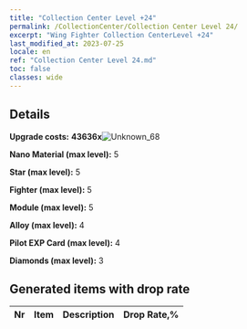 ```yaml
---
title: "Collection Center Level +24"
permalink: /CollectionCenter/Collection Center Level 24/
excerpt: "Wing Fighter Collection CenterLevel +24"
last_modified_at: 2023-07-25
locale: en
ref: "Collection Center Level 24.md"
toc: false
classes: wide
---
```



## Details

 **Upgrade costs:** **43636x**![Unknown_68](/images/item/bh_img25_p.png)

 **Nano Material (max level):** 5

 **Star (max level):** 5

 **Fighter (max level):** 5

 **Module (max level):** 5

 **Alloy (max level):** 4

 **Pilot EXP Card (max level):** 4

 **Diamonds (max level):** 3

## Generated items with drop rate

  |  Nr |     Item   |    Description   |  Drop Rate,% |
  |:----|:----------:|:-----------------|:-------------|


